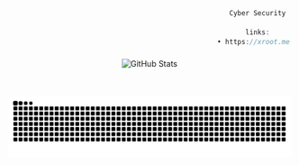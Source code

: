 ```js
                                                       Cyber Security
                        
                                                           links:
                                                    • https://xroot.me

```
###

<p align="center">
    <img src="https://github-readme-streak-stats.herokuapp.com/?user=vmbx&theme=dark" alt="GitHub Stats"> <br><br>
</p></div>

<br clear="both">

<img src="https://raw.githubusercontent.com/vmbx/vmbx/output/snake.svg" alt="Snake animation" />

###
